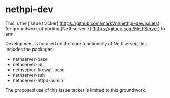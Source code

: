 # nethpi-dev

This is the [issue tracker] (https://github.com/markVnl/nethpi-dev/issues) for groundwork of porting [Nethserver 7] (https://github.com/NethServer) to arm.

Development is focused on the core functionally of Nethserver, this includes the packages:
* nethserver-base
* nethserver-lib
* nethserver-firewall-base
* nethserver-ssh
* nethserver-httpd-admin

The proposed use of this issue tacker is limited to this groundwork.
